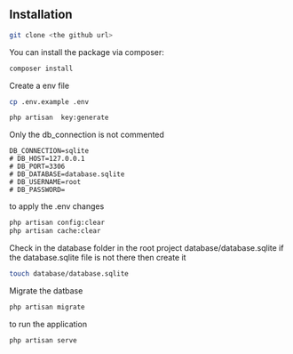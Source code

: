 ## Installation

```bash
git clone <the github url>
```


You can install the package via composer:

```bash
composer install
```

Create a env file
```bash
cp .env.example .env
```

```bash
php artisan  key:generate
```

Only the db_connection is not commented
```env
DB_CONNECTION=sqlite
# DB_HOST=127.0.0.1
# DB_PORT=3306
# DB_DATABASE=database.sqlite
# DB_USERNAME=root
# DB_PASSWORD=
```

to apply the .env changes
```bash
php artisan config:clear
php artisan cache:clear
```



Check in the database folder in the root project database/database.sqlite if the database.sqlite file is not there then create it
```bash
touch database/database.sqlite
```

Migrate the datbase
```bash
php artisan migrate
```
to run the application
```bash
php artisan serve
```



